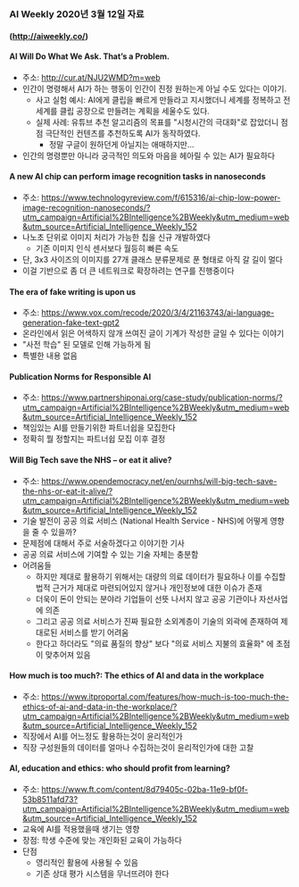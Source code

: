 ### AI Weekly 2020년 3월 12일 자료
#### (http://aiweekly.co/)

#### AI Will Do What We Ask. That’s a Problem.
- 주소: http://cur.at/NJU2WMD?m=web
- 인간이 명령해서 AI가 하는 행동이 인간이 진정 원하는게 아닐 수도 있다는 이야기.
  - 사고 실험 예시: AI에게 클립을 빠르게 만들라고 지시했더니 세계를 정복하고 전세계를 클립 공장으로 만들려는 계획을 세울수도 있다.
  - 실제 사례: 유튜브 추천 알고리즘의 목표를 "시청시간의 극대화"로 잡았더니 점점 극단적인 컨텐츠를 추천하도록 AI가 동작하였다.
    - 정말 구글이 원하던게 아닐지는 애매하지만...
- 인간의 명령뿐만 아니라 궁극적인 의도와 마음을 헤아릴 수 있는 AI가 필요하다


#### A new AI chip can perform image recognition tasks in nanoseconds
- 주소: https://www.technologyreview.com/f/615316/ai-chip-low-power-image-recognition-nanoseconds/?utm_campaign=Artificial%2BIntelligence%2BWeekly&utm_medium=web&utm_source=Artificial_Intelligence_Weekly_152
- 나노초 단위로 이미지 처리가 가능한 칩을 신규 개발하였다
  - 기존 이미지 인식 센서보다 월등히 빠른 속도
- 단, 3x3 사이즈의 이미지를 27개 클래스 분류문제로 푼 형태로 아직 갈 길이 멀다
- 이걸 기반으로 좀 더 큰 네트워크로 확장하려는 연구를 진행중이다


#### The era of fake writing is upon us
- 주소: https://www.vox.com/recode/2020/3/4/21163743/ai-language-generation-fake-text-gpt2
- 온라인에서 읽은 어색하지 않개 쓰여진 글이 기계가 작성한 글일 수 있다는 이야기
- "사전 학습" 된 모델로 인해 가능하게 됨
- 특별한 내용 없음


#### Publication Norms for Responsible AI
- 주소: https://www.partnershiponai.org/case-study/publication-norms/?utm_campaign=Artificial%2BIntelligence%2BWeekly&utm_medium=web&utm_source=Artificial_Intelligence_Weekly_152
- 책임있는 AI를 만들기위한 파트너쉽을 모집한다
- 정확히 뭘 정할지는 파트너쉽 모집 이후 결정


#### Will Big Tech save the NHS – or eat it alive?
- 주소: https://www.opendemocracy.net/en/ournhs/will-big-tech-save-the-nhs-or-eat-it-alive/?utm_campaign=Artificial%2BIntelligence%2BWeekly&utm_medium=web&utm_source=Artificial_Intelligence_Weekly_152
- 기술 발전이 공공 의료 서비스 (National Health Service - NHS)에 어떻게 영향을 줄 수 있을까?
- 문제점에 대해서 주로 서술하겠다고 이야기한 기사
- 공공 의료 서비스에 기여할 수 있는 기술 자체는 충분함
- 어려움들
  - 하지만 제대로 활용하기 위해서는 대량의 의료 데이터가 필요하나 이를 수집할 법적 근거가 제대로 마련되어있지 않거나 개인정보에 대한 이슈가 존재
  - 더욱이 돈이 안되는 분야라 기업들이 선뜻 나서지 않고 공공 기관이나 자선사업에 의존
  - 그리고 공공 의료 서비스가 진짜 필요한 소외계층이 기술의 외곽에 존재하여 제대로된 서비스를 받기 어려움
  - 한다고 하더라도 "의료 품질의 향상" 보다 "의료 서비스 지불의 효율화" 에 초점이 맞추어져 있음


#### How much is too much?: The ethics of AI and data in the workplace
- 주소: https://www.itproportal.com/features/how-much-is-too-much-the-ethics-of-ai-and-data-in-the-workplace/?utm_campaign=Artificial%2BIntelligence%2BWeekly&utm_medium=web&utm_source=Artificial_Intelligence_Weekly_152
- 직장에서 AI를 어느정도 활용하는것이 윤리적인가
- 직장 구성원들의 데이터를 얼마나 수집하는것이 윤리적인가에 대한 고찰


#### AI, education and ethics: who should profit from learning?
- 주소: https://www.ft.com/content/8d79405c-02ba-11e9-bf0f-53b8511afd73?utm_campaign=Artificial%2BIntelligence%2BWeekly&utm_medium=web&utm_source=Artificial_Intelligence_Weekly_152
- 교육에 AI를 적용했을때 생기는 영향
- 장점: 학생 수준에 맞는 개인화된 교육이 가능하다
- 단점
  - 영리적인 활용에 사용될 수 있음
  - 기존 상대 평가 시스템을 무너뜨려야 한다
  
  
#### 
